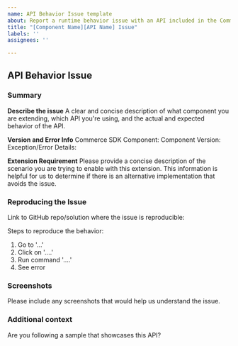 ```yaml
---
name: API Behavior Issue template
about: Report a runtime behavior issue with an API included in the Commerce SDK
title: "[Component Name][API Name] Issue"
labels: ''
assignees: ''

---
```


<!--
  
Please completely fill in this template so we can help you work past this issue as quickly as possible. If you have any questions, the repo Wiki has more details on all of the required fields in this template. 
Thank you!
-->

## API Behavior Issue
### Summary
**Describe the issue**
A clear and concise description of what component you are extending, which API you're using, and the actual and expected behavior of the API.

**Version and Error Info**
Commerce SDK Component:
Component Version:
Exception/Error Details:

**Extension Requirement**
Please provide a concise description of the scenario you are trying to enable with this extension. This information is helpful for us to determine if there is an alternative implementation that avoids the issue.

### Reproducing the Issue
<!-- 
Please include a link to a sample where this issue reproduces. You can create a fork of a sample repo and modify it to reproduce the issue. If you need help, please see the link below on how to fork a GitHub repo or refer the repo Wiki on how to create a minimal repro.
https://docs.github.com/en/get-started/quickstart/fork-a-repo
-->
Link to GitHub repo/solution where the issue is reproducible:

Steps to reproduce the behavior:
1. Go to '...'
2. Click on '....'
3. Run command '....'
4. See error

### Screenshots
Please include any screenshots that would help us understand the issue.

### Additional context
Are you following a sample that showcases this API?
